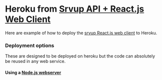 Heroku from [Srvup API + React.js Web Client](https://github.com/srvup/srvup-react-web)
======

Here are example of how to deploy the [srvup React.js web client](https://github.com/srvup/srvup-react-web) to Heroku.

### Deployment options
These are designed to be deployed on heroku but the code can absolutely be reused in any web service.

#### Using a [Node.js webserver](./simpleNodeServer)